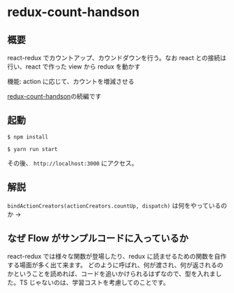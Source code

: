 # redux-count-handson

## 概要

react-redux でカウントアップ、カウンドダウンを行う。なお react との接続は行い、react で作った view から redux を動かす

機能: action に応じて、カウントを増減させる

[redux-count-handson](https://github.com/sadnessOjisan/redux-count-handson)の続編です

## 起動

```
$ npm install

$ yarn run start

```

その後、 `http://localhost:3000` にアクセス。

## 解説

`bindActionCreators(actionCreators.countUp, dispatch)` は何をやっているのか
->

## なぜ Flow がサンプルコードに入っているか

react-redux では様々な関数が登場したり、redux に読ませるための関数を自作する場面が多く出て来ます。
どのように呼ばれ、何が渡され、何が返されるのかということを読めれば、コードを追いかけられるはずなので、型を入れました。TS じゃないのは、学習コストを考慮してのことです。

